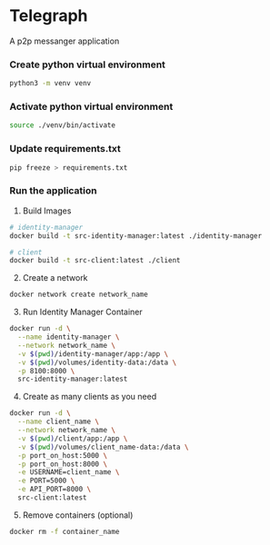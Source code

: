 # Telegraph
 A p2p messanger application

### Create python virtual environment
```bash
python3 -m venv venv
```

### Activate python virtual environment
```bash
source ./venv/bin/activate
```

### Update requirements.txt
```bash
pip freeze > requirements.txt
```

### Run the application

1. Build Images
```bash
# identity-manager
docker build -t src-identity-manager:latest ./identity-manager

# client
docker build -t src-client:latest ./client
```

2. Create a network
```bash
docker network create network_name
```

3. Run Identity Manager Container
```bash
docker run -d \
  --name identity-manager \
  --network network_name \
  -v $(pwd)/identity-manager/app:/app \
  -v $(pwd)/volumes/identity-data:/data \
  -p 8100:8000 \
  src-identity-manager:latest
```

4. Create as many clients as you need
```bash
docker run -d \
  --name client_name \
  --network network_name \
  -v $(pwd)/client/app:/app \
  -v $(pwd)/volumes/client_name-data:/data \
  -p port_on_host:5000 \
  -p port_on_host:8000 \
  -e USERNAME=client_name \
  -e PORT=5000 \
  -e API_PORT=8000 \
  src-client:latest
```

5. Remove containers (optional)
```bash
docker rm -f container_name
```